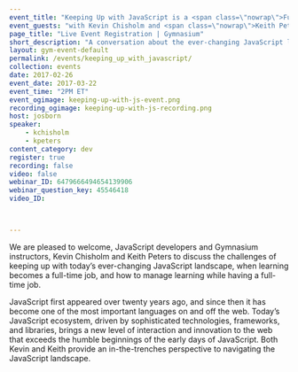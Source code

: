 ```yaml
---
event_title: "Keeping Up with JavaScript is a <span class=\"nowrap\">Full-time Job</span>"
event_guests: "with Kevin Chisholm and <span class=\"nowrap\">Keith Peters</span>"
page_title: "Live Event Registration | Gymnasium"
short_description: "A conversation about the ever-changing JavaScript landscape with special guests Kevin Chisholm and Keith Peters."
layout: gym-event-default
permalink: /events/keeping_up_with_javascript/
collection: events
date: 2017-02-26
event_date: 2017-03-22
event_time: "2PM ET"
event_ogimage: keeping-up-with-js-event.png
recording_ogimage: keeping-up-with-js-recording.png
host: josborn
speaker:
    - kchisholm
    - kpeters
content_category: dev
register: true
recording: false
video: false
webinar_ID: 6479666494654139906
webinar_question_key: 45546418
video_ID:



---
```

<p>
We are pleased to welcome, JavaScript developers and Gymnasium instructors, Kevin Chisholm and Keith Peters to discuss the challenges of keeping up with today’s ever-changing JavaScript landscape, when learning becomes a full-time job, and how to manage learning while having a full-time job.
</p>

<p class="call-out">
JavaScript first appeared over twenty years ago, and since then it has become one of the most important languages on and off the web. Today’s JavaScript ecosystem, driven by sophisticated technologies, frameworks, and libraries, brings a new level of interaction and innovation to the web that exceeds the humble beginnings of the early days of JavaScript. Both Kevin and Keith provide an in-the-trenches perspective to navigating the JavaScript landscape.
</p>
